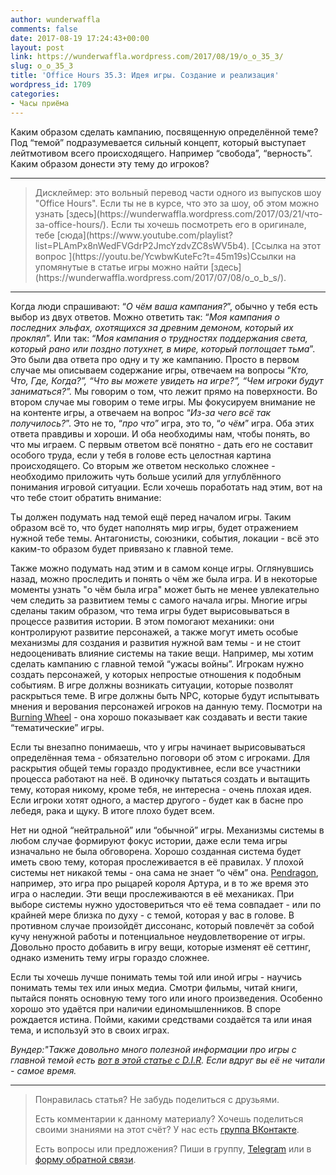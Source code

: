 ```yaml
---
author: wunderwaffla
comments: false
date: 2017-08-19 17:24:43+00:00
layout: post
link: https://wunderwaffla.wordpress.com/2017/08/19/o_o_35_3/
slug: o_o_35_3
title: 'Office Hours 35.3: Идея игры. Создание и реализация'
wordpress_id: 1709
categories:
- Часы приёма
---
```


Каким образом сделать кампанию, посвященную определённой теме? Под “темой” подразумевается сильный концепт, который выступает лейтмотивом всего происходящего. Например “свобода”, “верность”. Каким образом донести эту тему до игроков?<!-- more -->



* * *





<blockquote>Дисклеймер: это вольный перевод части одного из выпусков шоу "Office Hours". Если ты не в курсе, что это за шоу, об этом можно узнать [здесь](https://wunderwaffla.wordpress.com/2017/03/21/что-за-office-hours/). Если ты хочешь посмотреть его в оригинале, тебе [сюда](https://www.youtube.com/playlist?list=PLAmPx8nWedFVGdrP2JmcYzdvZC8sWV5b4).
[Ссылка на этот вопрос
](https://youtu.be/YcwbwKuteFc?t=45m19s)Ссылки на упомянутые в статье игры можно найти [здесь](https://wunderwaffla.wordpress.com/2017/07/08/o_o_b_s/).</blockquote>





* * *



Когда люди спрашивают: “_О чём ваша кампания?_”, обычно у тебя есть выбор из двух ответов. Можно ответить так: “_Моя кампания о последних эльфах, охотящихся за древним демоном, который их проклял_”. Или так: “_Моя кампания о трудностях поддержания света, который рано или поздно потухнет, в мире, который поглощает тьма_”. Это были два ответа про одну и ту же кампанию. Просто в первом случае мы описываем содержание игры, отвечаем на вопросы “_Кто, Что, Где, Когда?”, “Что вы можете увидеть на игре?”, “Чем игроки будут заниматься?”._ Мы говорим о том, что лежит прямо на поверхности. Во втором случае мы говорим о теме игры. Мы фокусируем внимание не на контенте игры, а отвечаем на вопрос “_Из-за чего всё так получилось?_”. Это не то, “_про что_” игра, это то, “_о чём_” игра. Оба этих ответа правдивы и хороши. И оба необходимы нам, чтобы понять, во что мы играем. С первым ответом всё понятно - дать его не составит особого труда, если у тебя в голове есть целостная картина происходящего. Со вторым же ответом несколько сложнее - необходимо приложить чуть больше усилий для углублённого понимания игровой ситуации. Если хочешь поработать над этим, вот на что тебе стоит обратить внимание:

Ты должен подумать над темой ещё перед началом игры. Таким образом всё то, что будет наполнять мир игры, будет отражением нужной тебе темы. Антагонисты, союзники, события, локации - всё это каким-то образом будет привязано к главной теме. 

Также можно подумать над этим и в самом конце игры. Оглянувшись назад, можно проследить и понять о чём же была игра. И в некоторые моменты узнать "о чём была игра" может быть не менее увлекательно чем следить за развитием темы с самого начала игры. Многие игры сделаны таким образом, что тема игры будет вырисовываться в процессе развития истории. В этом помогают механики: они контролируют развитие персонажей, а также могут иметь особые механизмы для создания и развития нужной вам темы - и не стоит недооценивать влияние системы на такие вещи. Например, мы хотим сделать кампанию с главной темой “ужасы войны”. Игрокам нужно создать персонажей, у которых непростые отношения к подобным событиям. В игре должны возникать ситуации, которые позволят раскрыться теме. В игре должны быть NPC, которые будут испытывать мнения и верования персонажей игроков на данную тему. Посмотри на [Burning Wheel](https://wunderwaffla.wordpress.com/2017/07/08/o_o_b_s/) - она хорошо показывает как создавать и вести такие “тематические” игры. 

Если ты внезапно понимаешь, что у игры начинает вырисовываться определённая тема - обязательно поговори об этом с игроками. Для раскрытия общей темы гораздо продуктивнее, если все участники процесса работают на неё. В одиночку пытаться создать и вытащить тему, которая никому, кроме тебя, не интересна - очень плохая идея. Если игроки хотят одного, а мастер другого - будет как в басне про лебедя, рака и щуку. В итоге плохо будет всем. 

Нет ни одной “нейтральной” или “обычной” игры. Механизмы системы в любом случае формируют фокус истории, даже если тема игры изначально не была обговорена. Хорошо созданная система будет иметь свою тему, которая прослеживается в её правилах. У плохой системы нет никакой темы - она сама не знает “о чём” она. [Pendragon](https://wunderwaffla.wordpress.com/2017/07/08/o_o_b_s/), например, это игра про рыцарей короля Артура, и в то же время это игра о наследии. Эти вещи прослеживаются в её механиках. При выборе системы нужно удостовериться что её тема совпадает - или по крайней мере близка по духу - с темой, которая у вас в голове. В противном случае произойдёт диссонанс, который повлечёт за собой кучу ненужной работы и потенциальное неудовлетворение от игры. Довольно просто добавить в игру вещи, которые изменят её сеттинг, однако изменить тему игры гораздо сложнее. 

Если ты хочешь лучше понимать темы той или иной игры - научись понимать темы тех или иных медиа. Смотри фильмы, читай книги, пытайся понять основную тему того или иного произведения. Особенно хорошо это удаётся при наличии единомышленников. В споре рождается истина. Пойми, какими средствами создаётся та или иная тема, и используй это в своих играх.

_Вундер:"Также довольно много полезной информации про игры с главной темой есть [вот в этой статье с D.I.R](https://vk.com/rpgright?w=page-60643370_50009806). Если вдруг вы её не читали - самое время._



* * *





<blockquote>Понравилась статья? Не забудь поделиться с друзьями.

Есть комментарии к данному материалу? Хочешь поделиться своими знаниями на этот счёт? У нас есть [группа ВКонтакте](https://vk.com/rpgbasement).

Есть вопросы или предложения? Пиши в группу, [Telegram](https://t.me/wunderwaffla) или в [форму обратной связи](https://wunderwaffla.wordpress.com/contact/).</blockquote>




